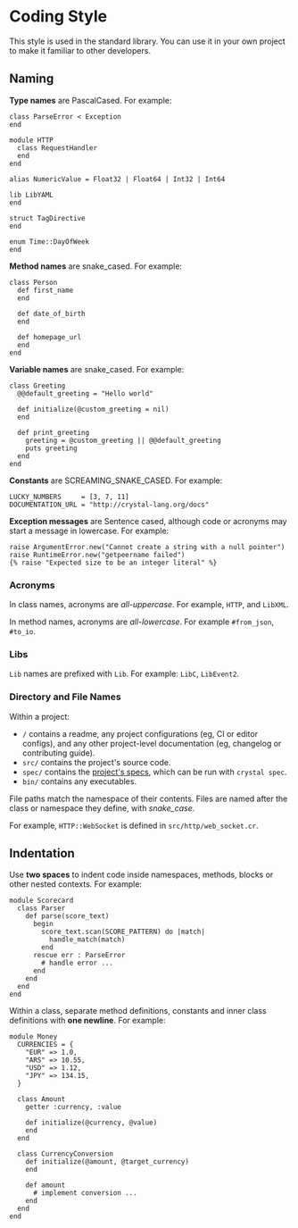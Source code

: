 # Coding Style

This style is used in the standard library. You can use it in your own project to make it familiar to other developers.

## Naming

**Type names** are PascalCased. For example:

```crystal
class ParseError < Exception
end

module HTTP
  class RequestHandler
  end
end

alias NumericValue = Float32 | Float64 | Int32 | Int64

lib LibYAML
end

struct TagDirective
end

enum Time::DayOfWeek
end
```

**Method names** are snake_cased. For example:

```crystal
class Person
  def first_name
  end

  def date_of_birth
  end

  def homepage_url
  end
end
```

**Variable names** are snake_cased. For example:

```crystal
class Greeting
  @@default_greeting = "Hello world"

  def initialize(@custom_greeting = nil)
  end

  def print_greeting
    greeting = @custom_greeting || @@default_greeting
    puts greeting
  end
end
```

**Constants** are SCREAMING_SNAKE_CASED. For example:

```crystal
LUCKY_NUMBERS     = [3, 7, 11]
DOCUMENTATION_URL = "http://crystal-lang.org/docs"
```

**Exception messages** are Sentence cased, although code or acronyms may start a message in lowercase. For example:

```crystal
raise ArgumentError.new("Cannot create a string with a null pointer")
raise RuntimeError.new("getpeername failed")
{% raise "Expected size to be an integer literal" %}
```

### Acronyms

In class names, acronyms are *all-uppercase*. For example, `HTTP`, and `LibXML`.

In method names, acronyms are *all-lowercase*. For example `#from_json`, `#to_io`.

### Libs

`Lib` names are prefixed with `Lib`. For example: `LibC`, `LibEvent2`.

### Directory and File Names

Within a project:

* `/` contains a readme, any project configurations (eg, CI or editor configs), and any other project-level documentation (eg, changelog or contributing guide).
* `src/` contains the project's source code.
* `spec/` contains the [project's specs](../guides/testing.md), which can be run with `crystal spec`.
* `bin/` contains any executables.

File paths match the namespace of their contents. Files are named after the class or namespace they define, with *snake_case*.

For example, `HTTP::WebSocket` is defined in `src/http/web_socket.cr`.

## Indentation

Use **two spaces** to indent code inside namespaces, methods, blocks or other nested contexts. For example:

```crystal
module Scorecard
  class Parser
    def parse(score_text)
      begin
        score_text.scan(SCORE_PATTERN) do |match|
          handle_match(match)
        end
      rescue err : ParseError
        # handle error ...
      end
    end
  end
end
```

Within a class, separate method definitions, constants and inner class definitions with **one newline**. For example:

```crystal
module Money
  CURRENCIES = {
    "EUR" => 1.0,
    "ARS" => 10.55,
    "USD" => 1.12,
    "JPY" => 134.15,
  }

  class Amount
    getter :currency, :value

    def initialize(@currency, @value)
    end
  end

  class CurrencyConversion
    def initialize(@amount, @target_currency)
    end

    def amount
      # implement conversion ...
    end
  end
end
```
